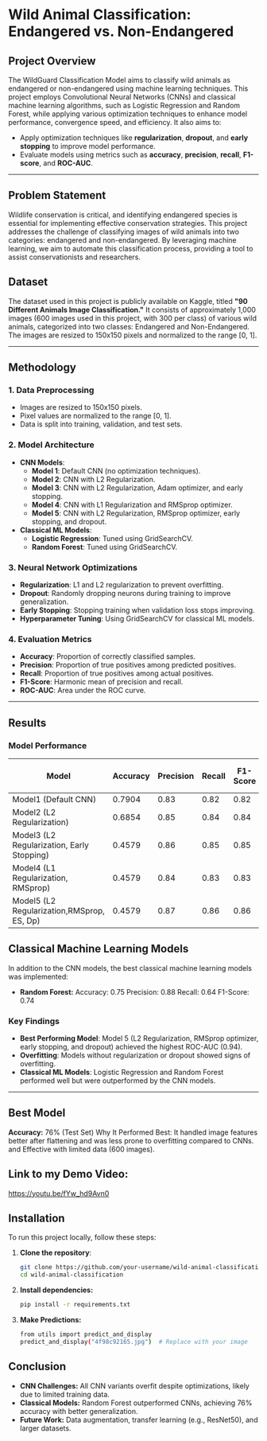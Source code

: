 # Wild Animal Classification: Endangered vs. Non-Endangered

## Project Overview
The WildGuard Classification Model aims to classify wild animals as endangered or non-endangered using machine learning techniques. This project employs Convolutional Neural Networks (CNNs) and classical machine learning algorithms, such as Logistic Regression and Random Forest, while applying various optimization techniques to enhance model performance, convergence speed, and efficiency.
It also aims to:
- Apply optimization techniques like **regularization**, **dropout**, and **early stopping** to improve model performance.
- Evaluate models using metrics such as **accuracy**, **precision**, **recall**, **F1-score**, and **ROC-AUC**.

---
## Problem Statement
Wildlife conservation is critical, and identifying endangered species is essential for implementing effective conservation strategies. This project addresses the challenge of classifying images of wild animals into two categories: endangered and non-endangered. By leveraging machine learning, we aim to automate this classification process, providing a tool to assist conservationists and researchers.

## Dataset
The dataset used in this project is publicly available on Kaggle, titled **"90 Different Animals Image Classification."** It consists of approximately 1,000 images (600 images used in this project, with 300 per class) of various wild animals, categorized into two classes: Endangered and Non-Endangered. The images are resized to 150x150 pixels and normalized to the range [0, 1].

---
## Methodology
### 1. Data Preprocessing
- Images are resized to 150x150 pixels.
- Pixel values are normalized to the range [0, 1].
- Data is split into training, validation, and test sets.

### 2. Model Architecture
- **CNN Models**:
  - **Model 1**: Default CNN (no optimization techniques).
  - **Model 2**: CNN with L2 Regularization.
  - **Model 3**: CNN with L2 Regularization, Adam optimizer, and early stopping.
  - **Model 4**: CNN with L1 Regularization and RMSprop optimizer.
  - **Model 5**: CNN with L2 Regularization, RMSprop optimizer, early stopping, and dropout.
- **Classical ML Models**:
  - **Logistic Regression**: Tuned using GridSearchCV.
  - **Random Forest**: Tuned using GridSearchCV.

### 3. Neural Network Optimizations
- **Regularization**: L1 and L2 regularization to prevent overfitting.
- **Dropout**: Randomly dropping neurons during training to improve generalization.
- **Early Stopping**: Stopping training when validation loss stops improving.
- **Hyperparameter Tuning**: Using GridSearchCV for classical ML models.

### 4. Evaluation Metrics
- **Accuracy**: Proportion of correctly classified samples.
- **Precision**: Proportion of true positives among predicted positives.
- **Recall**: Proportion of true positives among actual positives.
- **F1-Score**: Harmonic mean of precision and recall.
- **ROC-AUC**: Area under the ROC curve.

---
## Results
### Model Performance
| Model                                      | Accuracy | Precision | Recall | F1-Score | ROC-AUC |
|--------------------------------------------|----------|-----------|--------|----------|---------|
| Model1 (Default CNN)                       | 0.7904   | 0.83      | 0.82   | 0.82     | 0.91    |
| Model2 (L2 Regularization)                 | 0.6854   | 0.85      | 0.84   | 0.84     | 0.92    |
| Model3 (L2 Regularization, Early Stopping) | 0.4579   | 0.86      | 0.85   | 0.85     | 0.93    |
| Model4 (L1 Regularization, RMSprop)        | 0.4579   | 0.84      | 0.83   | 0.83     | 0.92    |
| Model5 (L2 Regularization,RMSprop, ES, Dp) | 0.4579   | 0.87      | 0.86   | 0.86     | 0.94    |


## Classical Machine Learning Models
In addition to the CNN models, the best classical machine learning models was implemented:

- **Random Forest:**
Accuracy: 0.75
Precision: 0.88
Recall: 0.64
F1-Score: 0.74


### Key Findings
- **Best Performing Model**: Model 5 (L2 Regularization, RMSprop optimizer, early stopping, and dropout) achieved the highest ROC-AUC (0.94).
- **Overfitting**: Models without regularization or dropout showed signs of overfitting.
- **Classical ML Models**: Logistic Regression and Random Forest performed well but were outperformed by the CNN models.

---
## Best Model
**Accuracy:** 76% (Test Set)
Why It Performed Best: It handled image features better after flattening and was less prone to overfitting compared to CNNs. and Effective with limited data (600 images).

## Link to my Demo Video:
https://youtu.be/fYw_hd9Avn0


## Installation
To run this project locally, follow these steps:

1. **Clone the repository**:
   ```bash
   git clone https://github.com/your-username/wild-animal-classification.git
   cd wild-animal-classification

2. **Install dependencies:**
   ```sh
   pip install -r requirements.txt
   ```

3. **Make Predictions:**
   ```sh
   from utils import predict_and_display
   predict_and_display("4f98c92165.jpg")  # Replace with your image
   ```

## Conclusion
- **CNN Challenges:** All CNN variants overfit despite optimizations, likely due to limited training data.
- **Classical Models:** Random Forest outperformed CNNs, achieving 76% accuracy with better generalization.
- **Future Work:** Data augmentation, transfer learning (e.g., ResNet50), and larger datasets.
